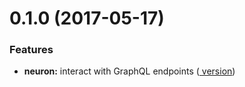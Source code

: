 <a name="0.1.0"></a>
# 0.1.0 (2017-05-17)

### Features

* **neuron:** interact with GraphQL endpoints ([ version](https://github.com/uesteibar/veritaserum/commit/af142ef))
